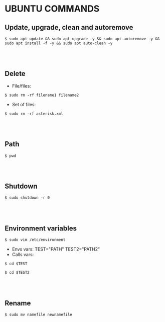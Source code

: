# UBUNTU COMMANDS

## Update, upgrade, clean and autoremove
```
$ sudo apt update && sudo apt upgrade -y && sudo apt autoremove -y && sudo apt install -f -y && sudo apt auto-clean -y
```
<br><br>
## Delete
* File/files:
```
$ sudo rm -rf filename1 filename2
```
* Set of files:
```
$ sudo rm -rf asterisk.xml
```
<br><br>
## Path
```
$ pwd
```
<br><br>
## Shutdown
```
$ sudo shutdown -r 0
```
<br><br>
## Environment variables ##
```
$ sudo vim /etc/environment
```
* Envs vars:
TEST="PATH"
TEST2="PATH2"
* Calls vars:
```
$ cd $TEST
```
```
$ cd $TEST2
```
<br><br>
## Rename ##
```
$ sudo mv namefile newnamefile
```